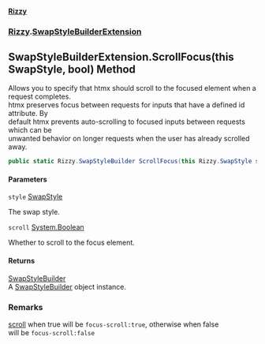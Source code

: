 #### [Rizzy](index.md 'index')
### [Rizzy](Rizzy.md 'Rizzy').[SwapStyleBuilderExtension](Rizzy.SwapStyleBuilderExtension.md 'Rizzy.SwapStyleBuilderExtension')

## SwapStyleBuilderExtension.ScrollFocus(this SwapStyle, bool) Method

Allows you to specify that htmx should scroll to the focused element when a request completes.  
htmx preserves focus between requests for inputs that have a defined id attribute. By  
default htmx prevents auto-scrolling to focused inputs between requests which can be  
unwanted behavior on longer requests when the user has already scrolled away.

```csharp
public static Rizzy.SwapStyleBuilder ScrollFocus(this Rizzy.SwapStyle style, bool scroll=true);
```
#### Parameters

<a name='Rizzy.SwapStyleBuilderExtension.ScrollFocus(thisRizzy.SwapStyle,bool).style'></a>

`style` [SwapStyle](Rizzy.SwapStyle.md 'Rizzy.SwapStyle')

The swap style.

<a name='Rizzy.SwapStyleBuilderExtension.ScrollFocus(thisRizzy.SwapStyle,bool).scroll'></a>

`scroll` [System.Boolean](https://docs.microsoft.com/en-us/dotnet/api/System.Boolean 'System.Boolean')

Whether to scroll to the focus element.

#### Returns
[SwapStyleBuilder](Rizzy.SwapStyleBuilder.md 'Rizzy.SwapStyleBuilder')  
A [SwapStyleBuilder](Rizzy.SwapStyleBuilder.md 'Rizzy.SwapStyleBuilder') object instance.

### Remarks
[scroll](Rizzy.SwapStyleBuilderExtension.ScrollFocus(thisRizzy.SwapStyle,bool).md#Rizzy.SwapStyleBuilderExtension.ScrollFocus(thisRizzy.SwapStyle,bool).scroll 'Rizzy.SwapStyleBuilderExtension.ScrollFocus(this Rizzy.SwapStyle, bool).scroll') when true will be `focus-scroll:true`, otherwise when false  
            will be `focus-scroll:false`